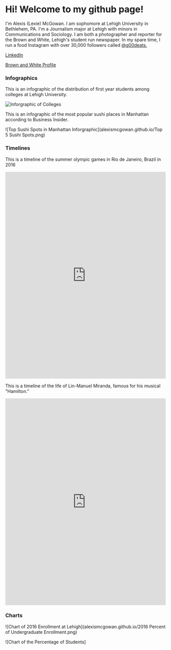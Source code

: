 # Hi! Welcome to my github page!
I'm Alexis (Lexie) McGowan. I am sophomore at Lehigh University in Bethlehem, PA. I'm a Journalism major at Lehigh with minors in Communications and Sociology. I am both a photographer and reporter for the Brown and White, Lehigh's student run newspaper. In my spare time, I run a food Instagram with over 30,000 followers called [@g00deats.](https://www.instagram.com/g00deats/) 

[LinkedIn](https://au.linkedin.com/in/alexis-lexie-mcgowan-ba4194133)

[Brown and White Profile](http://thebrownandwhite.com/author/akm219/) 

### Infographics

This is an infographic of the distribution of first year students among colleges at Lehigh University.

![Inforgraphic of Colleges](https://github.com/alexismcgowan/alexismcgowan.github.io/blob/master/41.0%2529.2%2529.2%25.png?raw=true)

This is an infographic of the most popular sushi places in Manhattan according to Business Insider.

![Top Sushi Spots in Manhattan Inforgraphic](alexismcgowan.github.io/Top 5 Sushi Spots.png)

### Timelines

This is a timeline of the summer olympic games in Rio de Janeiro, Brazil in 2016
<iframe src='https://cdn.knightlab.com/libs/timeline3/latest/embed/index.html?source=1TsvX_WEt2wAQCuyH1TjApWIEQLYbmW5KsFkoxzqt9_o&font=Default&lang=en&initial_zoom=2&height=650' width='100%' height='650' webkitallowfullscreen mozallowfullscreen allowfullscreen frameborder='0'></iframe>

This is a timeline of the life of Lin-Manuel Miranda, famous for his musical "Hamilton."
<iframe src='https://cdn.knightlab.com/libs/timeline3/latest/embed/index.html?source=1SPDc25vrqUz0LHSWd7CXjI6BRCO-dR70A-RcYTBEGPs&font=Default&lang=en&initial_zoom=2&height=650' width='100%' height='650' webkitallowfullscreen mozallowfullscreen allowfullscreen frameborder='0'></iframe>

### Charts 

![Chart of 2016 Enrollment at Lehigh](alexismcgowan.github.io/2016 Percent of Undergraduate Enrollment.png)

![Chart of the Percentage of Students]
